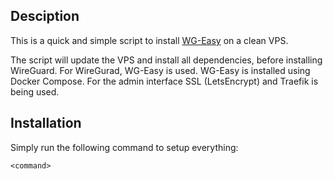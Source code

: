 ## Desciption ##

This is a quick and simple script to install [WG-Easy](https://github.com/wg-easy/wg-easy) on a clean VPS.

The script will update the VPS and install all dependencies, before installing WireGuard.
For WireGurad, WG-Easy is used. WG-Easy is installed using Docker Compose. For the admin interface SSL (LetsEncrypt) and Traefik is being used.

## Installation ##

Simply run the following command to setup everything:

```
<command>
```




